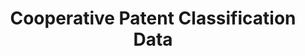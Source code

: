 ---
bigquery: https://console.cloud.google.com/bigquery?p=patents-public-data&d=cpc&page=dataset
citation: '“Cooperative Patent Classification” by the EPO and USPTO, for public use. '
contributors: EPO, USPTO
cost: None
description: Cooperative Patent Classification Data contains the scheme and definitions
  of the Cooperative Patent Classification system for classifying patent documents.
  The CPC is the result of a partnership between the EPO and the USPTO in their joint
  effort to develop a common, internationally compatible classification system for
  technical documents, in particular patent publications, which will be used by both
  offices in the patent granting process
documentation: https://www.cooperativepatentclassification.org/cpcSchemeAndDefinitions
last_edit: 04/08/2022, 20:31:38
location: https://www.cooperativepatentclassification.org/index
maintained_by: USPTO, EPO
schema_fields:
- informativeReferences
- definition
- titleFull
- dateRevised
- ipcConcordant
- title_full
- symbol
- limiting_references
- date_revised
- residual_references
- glossary
- applicationReferences
- limitingReferences
- title_part
- children
- informative_references
- ipc_concordant
- breakdown_code
- level
- child_groups
- synonyms
- childGroups
- breakdownCode
- additional_only
- notAllocatable
- titlePart
- not_allocatable
- sizeCache
- residualReferences
- parents
- application_references
- status
shortname: cooperative_patent_classification
tags:
- patents
- science
title: Cooperative Patent Classification Data
uuid: 984374a7-16e9-4b35-9445-458daceb01bf
---